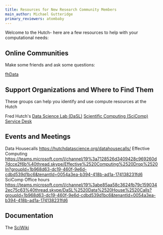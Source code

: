 ```yaml
---
title: Resources for New Research Community Members
main_author: Michael Gutteridge
primary_reviewers: atombaby
---
```


Welcome to the Hutch- here are a few resources to help with your computational needs:

## Online Communities

Make some friends and ask some questions:

[fhData](https://fhdata.slack.com)

## Support Organizations and Where to Find Them

These groups can help you identify and use compute resources at the Hutch

Fred Hutch's [Data Science Lab (DaSL)](https://hutchdatascience.org/)
[Scientific Computing (SciComp)](https://centernet.fredhutch.org/cn/u/center-it/scicomp.html)
[Service Desk](https://centernet.fredhutch.org/cn/u/center-it/help-desk.html)

## Events and Meetings

Data Housecalls https://hutchdatascience.org/datahousecalls/
Effective Computing https://teams.microsoft.com/l/channel/19%3a7128526d3409428c969260d7dcce2f6b%40thread.skype/Effective%2520Computing%2520Drop%2520In?groupId=1b968d63-dc19-460f-9e6d-cdbd539d1bc6&tenantId=0054a3ea-b394-418b-ad1a-174138231fd6
SciComp Office hours https://teams.microsoft.com/l/channel/19%3abe85aa58c3624fb79c1590342ec75c63%40thread.skype/DaSL%2520Data%2520House%2520Calls?groupId=1b968d63-dc19-460f-9e6d-cdbd539d1bc6&tenantId=0054a3ea-b394-418b-ad1a-174138231fd6

## Documentation

The [SciWiki](https://sciwiki.fredhutch.org)

